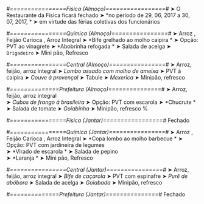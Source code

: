 
*#================Física (Almoço)=================#*
➤ O Restaurante da Física ficará fechado 
➤ *no período de 29, 06, 2017 a 30, 07, 2017, *
➤ em virtude das férias coletivas dos funcionários

*#================Química (Almoço)================#*
➤ Arroz ,  Feijão Carioca ,  Arroz Integral
➤ *Bife grelhado ao molho caipira *
➤ Opção: PVT ao vinagrete 
➤ *Abobrinha refogada *
➤ Salada de acelga 
➤ `Brigadeiro`
➤ Mini pão, Refresco 

*#================Central (Almoço)================#*
➤ Arroz, feijão, arroz integral
➤ *Lombo assado com molho de ameixa*
➤ PVT à caipira
➤ *Couve à provençal*
➤ Tabule
➤ *Mexerica*
➤ Minipão, refresco

*#==============Prefeitura (Almoço)===============#*
➤ Arroz, feijão, arroz integral  
➤ *Cubos de frango à brasileira*
➤ Opção: PVT com escarola
➤ *Chucrute *
➤ Salada de tomate
➤ *Goiabinha*
➤ Minipão, refresco
%

*#================Física (Jantar)=================#*
Fechado

*#================Química (Jantar)================#*
➤ Arroz ,  Feijão Carioca ,  Arroz Integral
➤ *Copa lombo ao molho barbecue *
➤ Opção: PVT com jardineira de legumes   
➤ *Virado de escarola *
➤ Salada de pepino  
➤ *Laranja *
➤ Mini pão, Refresco 

*#================Central (Jantar)================#*
➤ Arroz, feijão, arroz integral
➤ *Bife de caçarola*
➤ PVT com espinafre
➤ *Purê de abóbora*
➤ Salada de acelga
➤ *Goiabada*
➤ Minipão, refresco

*#==============Prefeitura (Jantar)===============#*
Fechado
